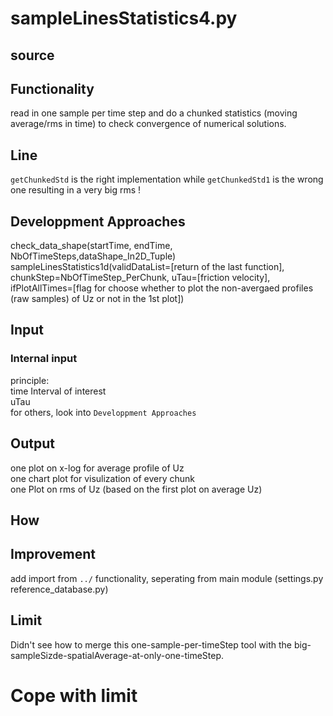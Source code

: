 # sampleLinesStatistics4.py

## source

## Functionality
read in one sample per time step and do a chunked statistics (moving average/rms in time) to check convergence of numerical solutions.

## Line
`getChunkedStd` is the right implementation while `getChunkedStd1` is the wrong one resulting in a very big rms !

## Developpment Approaches
check_data_shape(startTime, endTime, NbOfTimeSteps,dataShape_In2D_Tuple)   
sampleLinesStatistics1d(validDataList=[return of the last function], chunkStep=NbOfTimeStep_PerChunk, uTau=[friction velocity], ifPlotAllTimes=[flag for choose whether to plot the non-avergaed profiles (raw samples) of Uz or not in the 1st plot])

## Input
### Internal input
principle:   
time Interval of interest   
uTau   
for others, look into `Developpment Approaches`

## Output
one plot on x-log for average profile of Uz   
one chart plot for visulization of every chunk   
one Plot on rms of Uz (based on the first plot on average Uz)

## How

## Improvement
add import from `../` functionality, seperating from main module (settings.py reference_database.py)

## Limit
Didn't see how to merge this one-sample-per-timeStep tool with the big-sampleSizde-spatialAverage-at-only-one-timeStep.

# Cope with limit

